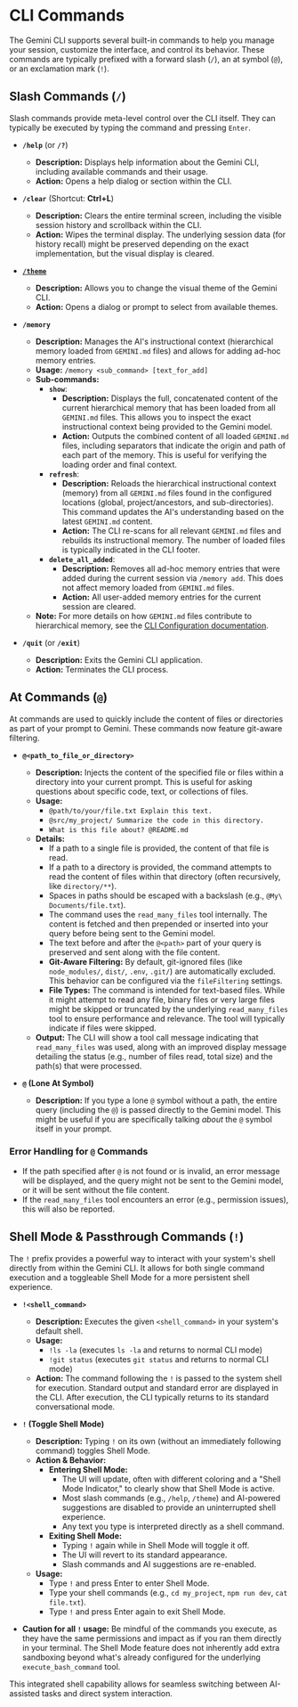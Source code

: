 # CLI Commands

The Gemini CLI supports several built-in commands to help you manage your session, customize the interface, and control its behavior. These commands are typically prefixed with a forward slash (`/`), an at symbol (`@`), or an exclamation mark (`!`).

## Slash Commands (`/`)

Slash commands provide meta-level control over the CLI itself. They can typically be executed by typing the command and pressing `Enter`.

- **`/help`** (or **`/?`**)

  - **Description:** Displays help information about the Gemini CLI, including available commands and their usage.
  - **Action:** Opens a help dialog or section within the CLI.

- **`/clear`** (Shortcut: **Ctrl+L**)

  - **Description:** Clears the entire terminal screen, including the visible session history and scrollback within the CLI.
  - **Action:** Wipes the terminal display. The underlying session data (for history recall) might be preserved depending on the exact implementation, but the visual display is cleared.

- [**`/theme`**](./themes.md)

  - **Description:** Allows you to change the visual theme of the Gemini CLI.
  - **Action:** Opens a dialog or prompt to select from available themes.

- **`/memory`**

  - **Description:** Manages the AI's instructional context (hierarchical memory loaded from `GEMINI.md` files) and allows for adding ad-hoc memory entries.
  - **Usage:** `/memory <sub_command> [text_for_add]`
  - **Sub-commands:**
    - **`show`**:
      - **Description:** Displays the full, concatenated content of the current hierarchical memory that has been loaded from all `GEMINI.md` files. This allows you to inspect the exact instructional context being provided to the Gemini model.
      - **Action:** Outputs the combined content of all loaded `GEMINI.md` files, including separators that indicate the origin and path of each part of the memory. This is useful for verifying the loading order and final context.
    - **`refresh`**:
      - **Description:** Reloads the hierarchical instructional context (memory) from all `GEMINI.md` files found in the configured locations (global, project/ancestors, and sub-directories). This command updates the AI's understanding based on the latest `GEMINI.md` content.
      - **Action:** The CLI re-scans for all relevant `GEMINI.md` files and rebuilds its instructional memory. The number of loaded files is typically indicated in the CLI footer.
    - **`delete_all_added`**:
      - **Description:** Removes all ad-hoc memory entries that were added during the current session via `/memory add`. This does not affect memory loaded from `GEMINI.md` files.
      - **Action:** All user-added memory entries for the current session are cleared.
  - **Note:** For more details on how `GEMINI.md` files contribute to hierarchical memory, see the [CLI Configuration documentation](./configuration.md#4-geminimd-files-hierarchical-instructional-context).

- **`/quit`** (or **`/exit`**)
  - **Description:** Exits the Gemini CLI application.
  - **Action:** Terminates the CLI process.

## At Commands (`@`)

At commands are used to quickly include the content of files or directories as part of your prompt to Gemini. These commands now feature git-aware filtering.

- **`@<path_to_file_or_directory>`**

  - **Description:** Injects the content of the specified file or files within a directory into your current prompt. This is useful for asking questions about specific code, text, or collections of files.
  - **Usage:**
    - `@path/to/your/file.txt Explain this text.`
    - `@src/my_project/ Summarize the code in this directory.`
    - `What is this file about? @README.md`
  - **Details:**
    - If a path to a single file is provided, the content of that file is read.
    - If a path to a directory is provided, the command attempts to read the content of files within that directory (often recursively, like `directory/**`).
    - Spaces in paths should be escaped with a backslash (e.g., `@My\ Documents/file.txt`).
    - The command uses the `read_many_files` tool internally. The content is fetched and then prepended or inserted into your query before being sent to the Gemini model.
    - The text before and after the `@<path>` part of your query is preserved and sent along with the file content.
    - **Git-Aware Filtering:** By default, git-ignored files (like `node_modules/`, `dist/`, `.env`, `.git/`) are automatically excluded. This behavior can be configured via the `fileFiltering` settings.
    - **File Types:** The command is intended for text-based files. While it might attempt to read any file, binary files or very large files might be skipped or truncated by the underlying `read_many_files` tool to ensure performance and relevance. The tool will typically indicate if files were skipped.
  - **Output:** The CLI will show a tool call message indicating that `read_many_files` was used, along with an improved display message detailing the status (e.g., number of files read, total size) and the path(s) that were processed.

- **`@` (Lone At Symbol)**
  - **Description:** If you type a lone `@` symbol without a path, the entire query (including the `@`) is passed directly to the Gemini model. This might be useful if you are specifically talking _about_ the `@` symbol itself in your prompt.

### Error Handling for `@` Commands

- If the path specified after `@` is not found or is invalid, an error message will be displayed, and the query might not be sent to the Gemini model, or it will be sent without the file content.
- If the `read_many_files` tool encounters an error (e.g., permission issues), this will also be reported.

## Shell Mode & Passthrough Commands (`!`)

The `!` prefix provides a powerful way to interact with your system's shell directly from within the Gemini CLI. It allows for both single command execution and a toggleable Shell Mode for a more persistent shell experience.

- **`!<shell_command>`**

  - **Description:** Executes the given `<shell_command>` in your system's default shell.
  - **Usage:**
    - `!ls -la` (executes `ls -la` and returns to normal CLI mode)
    - `!git status` (executes `git status` and returns to normal CLI mode)
  - **Action:** The command following the `!` is passed to the system shell for execution. Standard output and standard error are displayed in the CLI. After execution, the CLI typically returns to its standard conversational mode.

- **`!` (Toggle Shell Mode)**

  - **Description:** Typing `!` on its own (without an immediately following command) toggles Shell Mode.
  - **Action & Behavior:**
    - **Entering Shell Mode:**
      - The UI will update, often with different coloring and a "Shell Mode Indicator," to clearly show that Shell Mode is active.
      - Most slash commands (e.g., `/help`, `/theme`) and AI-powered suggestions are disabled to provide an uninterrupted shell experience.
      - Any text you type is interpreted directly as a shell command.
    - **Exiting Shell Mode:**
      - Typing `!` again while in Shell Mode will toggle it off.
      - The UI will revert to its standard appearance.
      - Slash commands and AI suggestions are re-enabled.
  - **Usage:**
    - Type `!` and press Enter to enter Shell Mode.
    - Type your shell commands (e.g., `cd my_project`, `npm run dev`, `cat file.txt`).
    - Type `!` and press Enter again to exit Shell Mode.

- **Caution for all `!` usage:** Be mindful of the commands you execute, as they have the same permissions and impact as if you ran them directly in your terminal. The Shell Mode feature does not inherently add extra sandboxing beyond what's already configured for the underlying `execute_bash_command` tool.

This integrated shell capability allows for seamless switching between AI-assisted tasks and direct system interaction.

